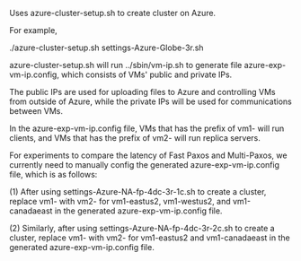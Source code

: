 Uses azure-cluster-setup.sh to create cluster on Azure.

For example,

./azure-cluster-setup.sh settings-Azure-Globe-3r.sh 

azure-cluster-setup.sh will run ../sbin/vm-ip.sh to generate file
azure-exp-vm-ip.config, which consists of VMs' public and private IPs.

The public IPs are used for uploading files to Azure and controlling VMs from
outside of Azure, while the private IPs will be used for communications between
VMs.

In the azure-exp-vm-ip.config file, VMs that has the prefix of vm1- will run
clients, and VMs that has the prefix of vm2- will run replica servers.

For experiments to compare the latency of Fast Paxos and Multi-Paxos, we
currently need to manually config the generated azure-exp-vm-ip.config file,
which is as follows:

(1) After using settings-Azure-NA-fp-4dc-3r-1c.sh to create a cluster, replace vm1-
with vm2- for vm1-eastus2, vm1-westus2, and vm1-canadaeast in the generated
azure-exp-vm-ip.config file.

(2) Similarly, after using settings-Azure-NA-fp-4dc-3r-2c.sh to create a cluster,
replace vm1- with vm2- for vm1-eastus2 and vm1-canadaeast in the generated
azure-exp-vm-ip.config file.
